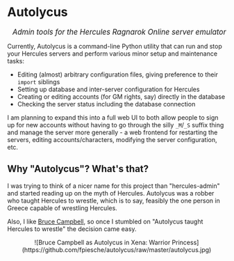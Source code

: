 # Autolycus
<div style="text-align: right; font-size: 1.2em; font-style: italic">Admin tools for the Hercules Ragnarok Online server emulator</div>

Currently, Autolycus is a command-line Python utility that can run and stop your Hercules servers and perform various minor setup and maintenance tasks:

  * Editing (almost) arbitrary configuration files, giving preference to their `import` siblings
  * Setting up database and inter-server configuration for Hercules
  * Creating or editing accounts (for GM rights, say) directly in the database
  * Checking the server status including the database connection

I am planning to expand this into a full web UI to both allow people to sign up for new accounts without having to go through the silly `_M`/`_S` suffix thing and manage the server more generally - a web frontend for restarting the servers, editing accounts/characters, modifying the server configuration, etc.

## Why "Autolycus"? What's that?

I was trying to think of a nicer name for this project than "hercules-admin" and started reading up
on the myth of Hercules. Autolycus was a robber who taught Hercules to wrestle, which is to say,
feasibly the one person in Greece capable of wrestling Hercules.

Also, I like [Bruce Campbell](https://hercules-xena.fandom.com/wiki/Autolycus), so once I stumbled on "Autolycus taught Hercules to wrestle" the decision came easy.

<div align="center">![Bruce Campbell as Autolycus in Xena: Warrior Princess](https://github.com/fpiesche/autolycus/raw/master/autolycus.jpg)</div>
